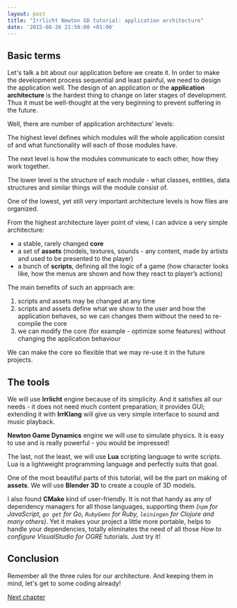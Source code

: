 ```yaml
---
layout: post
title: "Irrlicht Newton GD tutorial: application architecture"
date: '2015-08-26 21:50:00 +01:00'
---
```


## Basic terms

Let's talk a bit about our application before we create it. In order to make the development process sequential
and least painful, we need to design the application well. The design of an application or the **application architecture**
is the hardest thing to change on later stages of development. Thus it must be well-thought at the very beginning to
prevent suffering in the future.

Well, there are number of application architecture' levels:

<LazyImg src="/images/irrlicht-newton-tutorials/japan_feudal_system.webp" />

The highest level defines which modules will the whole application consist of and what functionality will each of those modules have.

The next level is how the modules communicate to each other, how they work together.

The lower level is the structure of each module - what classes, entities, data structures and similar things will the module consist of.

One of the lowest, yet still very important architecture levels is how files are organized.

From the highest architecture layer point of view, I can advice a very simple architecture:

* a stable, rarely changed **core**
* a set of **assets** (models, textures, sounds - any content, made by artists and used to be presented to the player)
* a bunch of **scripts**, defining all the logic of a game (how character looks like, how the menus are shown and how they react to player’s actions)

The main benefits of such an approach are:

1. scripts and assets may be changed at any time
2. scripts and assets define what we show to the user and how the application behaves, so we can changes them without the need to re-compile the core
3. we can modify the core (for example - optimize some features) without changing the application behaviour

We can make the core so flexible that we may re-use it in the future projects.

## The tools

We will use **Irrlicht** engine because of its simplicity. And it satisfies all our needs - it
does not need much content preparation; it provides GUI; extending it with **IrrKlang** will give
us very simple interface to sound and music playback.

**Newton Game Dynamics** engine we will use to simulate physics. It is easy to use and is really powerful -
you would be impressed!

The last, not the least, we will use **Lua** scripting language to write scripts. Lua is a lightweight
programming language and perfectly suits that goal.

One of the most beautiful parts of this tutorial, will be the part on making of **assets**. We will use
**Blender 3D** to create a couple of 3D models.

I also found **CMake** kind of user-friendly. It is not that handy as any of dependency managers for all
those languages, supporting them _(`npm` for JavaScript, `go get` for Go, `RubyGems` for Ruby, `leiningen`
for Clojure and many others)_. Yet it makes your project a little more portable, helps to handle your
dependencies, totally eliminates the need of all those *How to configure VisualStudio for OGRE* tutorials.
Just try it!

## Conclusion

Remember all the three rules for our architecture. And keeping them in mind, let's get to some coding already!

[Next chapter](2015-08-27-first-application)

